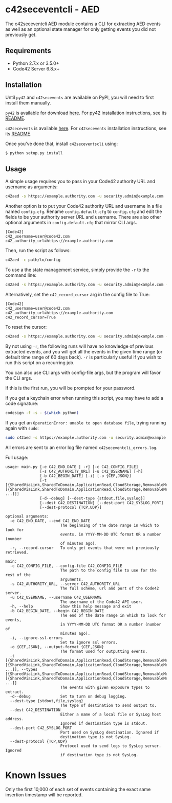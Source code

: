 # c42seceventcli - AED

The c42seceventcli AED module contains a CLI for extracting AED events as well as an optional state manager
for only getting events you did not previously get.

## Requirements

- Python 2.7.x or 3.5.0+
- Code42 Server 6.8.x+

## Installation
Until `py42` and `c42secevents` are available on PyPI, you will need to first install them manually.

`py42` is available for download [here](https://confluence.corp.code42.com/pages/viewpage.action?pageId=61767969#py42%E2%80%93Code42PythonSDK-Downloads).
For py42 installation instructions, see its [README](https://stash.corp.code42.com/projects/SH/repos/lib_c42_python_sdk/browse/README.md).

`c42secevents` is available [here](https://confluence.corp.code42.com/display/LS/Security+Event+Extractor+-+Python).
For `c42secevents` installation instructions, see its [README](https://stash.corp.code42.com/projects/INT/repos/security-event-extractor/browse/README.md).

Once you've done that, install `c42seceventscli` using:

```bash
$ python setup.py install
```

## Usage

A simple usage requires you to pass in your Code42 authority URL and username as arguments:

```bash
c42aed -s https://example.authority.com -u security.admin@example.com
```
        
Another option is to put your Code42 authority URL and username in a file named `config.cfg`. 
Rename `config.default.cfg` to `config.cfg` and edit the fields to be your
authority server URL and username.
There are also other optional arguments in `config.default.cfg` that mirror CLI args.

```buildoutcfg
[Code42]
c42_username=user@code42.com
c42_authority_url=https://example.authority.com
```

Then, run the script as follows:

```bash
c42aed -c path/to/config
```

To use a the state management service, simply provide the `-r` to the command line:

```bash
c42aed -s https://example.authority.com -u security.admin@example.com -r
```

Alternatively, set the `c42_record_cursor` arg in the config file to True:

```buildoutcfg
[Code42]
c42_username=user@code42.com
c42_authority_url=https://example.authority.com
c42_record_cursor=True
```

To reset the cursor:

```bash
c42aed -s https://example.authority.com -u security.admin@example.com -r --reset-cursor
```

By not using `-r`, the following runs will have no knowledge of previous extracted events, and 
you will get all the events in the given time range (or default time range of 60 days back). 
`-r` is particularly useful if you wish to run this script on a recurring job.


You can also use CLI args with config-file args, but the program will favor the CLI args.

If this is the first run, you will be prompted for your password.

If you get a keychain error when running this script, you may have to add a code signature:

```bash
codesign -f -s - $(which python)
```

If you get an `OperationError: unable to open database file`, trying running again with `sudo`:

```bash
sudo c42aed -s https://example.authority.com -u security.admin@example.com
``` 

All errors are sent to an error log file named `c42seceventcli_errors.log`.


Full usage:

```
usage: main.py [-e C42_END_DATE | -r] [-c C42_CONFIG_FILE]
               [-s C42_AUTHORITY_URL] [-u C42_USERNAME] [-h]
               [-b C42_BEGIN_DATE] [-i] [-o {CEF,JSON}]
               [-t [{SharedViaLink,SharedToDomain,ApplicationRead,CloudStorage,RemovableMedia,IsPublic} [{SharedViaLink,SharedToDomain,ApplicationRead,CloudStorage,RemovableMedia,IsPublic} ...]]]
               [-d--debug] [--dest-type {stdout,file,syslog}]
               [--dest C42_DESTINATION] [--dest-port C42_SYSLOG_PORT]
               [--dest-protocol {TCP,UDP}]

optional arguments:
  -e C42_END_DATE, --end C42_END_DATE
                        The beginning of the date range in which to look for
                        events, in YYYY-MM-DD UTC format OR a number (number
                        of minutes ago).
  -r, --record-cursor   To only get events that were not previously retrieved.

main:
  -c C42_CONFIG_FILE, --config-file C42_CONFIG_FILE
                        The path to the config file to use for the rest of the
                        arguments.
  -s C42_AUTHORITY_URL, --server C42_AUTHORITY_URL
                        The full scheme, url and port of the Code42 server.
  -u C42_USERNAME, --username C42_USERNAME
                        The username of the Code42 API user.
  -h, --help            Show this help message and exit
  -b C42_BEGIN_DATE, --begin C42_BEGIN_DATE
                        The end of the date range in which to look for events,
                        in YYYY-MM-DD UTC format OR a number (number of
                        minutes ago).
  -i, --ignore-ssl-errors
                        Set to ignore ssl errors.
  -o {CEF,JSON}, --output-format {CEF,JSON}
                        The format used for outputting events.
  -t [{SharedViaLink,SharedToDomain,ApplicationRead,CloudStorage,RemovableMedia,IsPublic} [{SharedViaLink,SharedToDomain,ApplicationRead,CloudStorage,RemovableMedia,IsPublic} ...]], --types [{SharedViaLink,SharedToDomain,ApplicationRead,CloudStorage,RemovableMedia,IsPublic} [{SharedViaLink,SharedToDomain,ApplicationRead,CloudStorage,RemovableMedia,IsPublic} ...]]
                        The events with given exposure types to extract.
  -d--debug             Set to turn on debug logging.
  --dest-type {stdout,file,syslog}
                        The type of destination to send output to.
  --dest C42_DESTINATION
                        Either a name of a local file or SysLog host address.
                        Ignored if destination type is stdout.
  --dest-port C42_SYSLOG_PORT
                        Port used on SysLog destination. Ignored if
                        destination type is not SysLog.
  --dest-protocol {TCP,UDP}
                        Protocol used to send logs to SysLog server. Ignored
                        if destination type is not SysLog.
```

# Known Issues

Only the first 10,000 of each set of events containing the exact same insertion timestamp will be reported.
